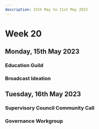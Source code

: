 ```yaml
---
description: 15th May to 21st May 2023
---
```


# Week 20

## Monday, 15th May 2023

### Education Guild



### Broadcast Ideation



## Tuesday, 16th May 2023

### Supervisory Council Community Call



### Governance Workgroup

